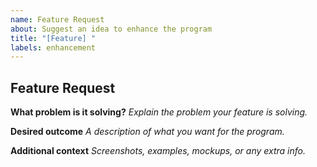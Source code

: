 ```yaml
---
name: Feature Request
about: Suggest an idea to enhance the program
title: "[Feature] "
labels: enhancement
---
```


## Feature Request

**What problem is it solving?**
_Explain the problem your feature is solving._

**Desired outcome**
_A description of what you want for the program._

**Additional context**
_Screenshots, examples, mockups, or any extra info._
